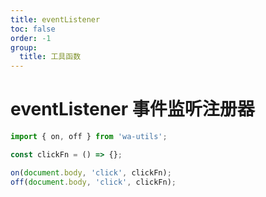 ```yaml
---
title: eventListener
toc: false
order: -1
group:
  title: 工具函数
---
```


# eventListener 事件监听注册器

```typescript
import { on, off } from 'wa-utils';

const clickFn = () => {};

on(document.body, 'click', clickFn);
off(document.body, 'click', clickFn);
```

<code src="./demo/index.tsx" inline></code>
